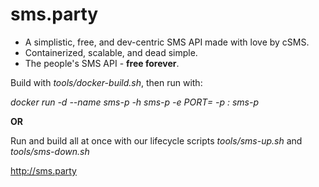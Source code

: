 # sms.party

- A simplistic, free, and dev-centric SMS API made with love by cSMS.
- Containerized, scalable, and dead simple.
- The people's SMS API - **free forever**.

Build with *tools/docker-build.sh*, then run with:

*docker run -d --name sms-p -h sms-p -e PORT=<port> -p <port>:<port> sms-p*

**OR**

Run and build all at once with our lifecycle scripts *tools/sms-up.sh* and *tools/sms-down.sh*

http://sms.party